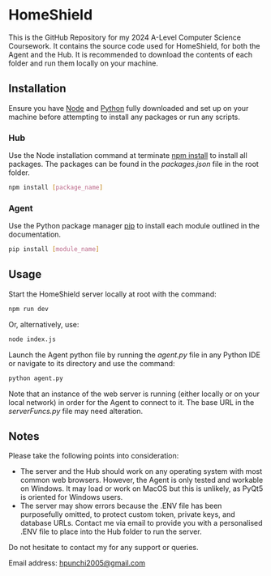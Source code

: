 # HomeShield

This is the GitHub Repository for my 2024 A-Level Computer Science Coursework. It contains the source code used for HomeShield, for both the Agent and the Hub. It is recommended to download the contents of each folder and run them locally on your machine. 

## Installation
Ensure you have [Node](https://nodejs.org/en/download) and [Python](https://www.python.org/downloads/) fully downloaded and set up on your machine before attempting to install any packages or run any scripts.
### Hub
Use the Node installation command at terminate [npm install](https://docs.npmjs.com/cli/v10/commands/npm-install) to install all packages. The packages can be found in the *packages.json* file in the root folder. 

```bash
npm install [package_name]
```
### Agent
Use the Python package manager [pip](https://pip.pypa.io/en/stable/) to install each module outlined in the documentation. 

```bash
pip install [module_name]
```

## Usage
Start the HomeShield server locally at root with the command:
```bash
npm run dev
```
Or, alternatively, use:
```bash
node index.js
```
Launch the Agent python file by running the *agent.py* file in any Python IDE or navigate to its directory and use the command:
```bash
python agent.py
```
Note that an instance of the web server is running (either locally or on your local network) in order for the Agent to connect to it. The base URL in the *serverFuncs.py* file may need alteration.

## Notes
Please take the following points into consideration:
- The server and the Hub should work on any operating system with most common web browsers. However, the Agent is only tested and workable on Windows. It may load or work on MacOS but this is unlikely, as PyQt5 is oriented for Windows users.
- The server may show errors because the .ENV file has been purposefully omitted, to protect custom token, private keys, and database URLs. Contact me via email to provide you with a personalised .ENV file to place into the Hub folder to run the server.

Do not hesitate to contact my for any support or queries.

Email address: hpunchi2005@gmail.com
